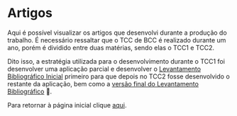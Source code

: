 # <b>Artigos</b>

Aqui é possível visualizar os artigos que desenvolvi durante a produção do trabalho. É necessário ressaltar que o TCC de BCC é realizado durante um ano, porém é dividido entre duas matérias, sendo elas o TCC1 e TCC2. 

Dito isso, a estratégia utilizada para o desenvolvimento durante o TCC1 foi desenvolver uma aplicação parcial e desenvolver o <a href="https://github.com/AX414/tcc-bcc/blob/main/Artigos/Levantamento%20Bibliogr%C3%A1fico%20Inicial%20-%20Porcel.pdf">Levantamento Bibliográfico Inicial</a> primeiro para que depois no TCC2 fosse desenvolvido o restante da aplicação, bem como a <a href="https://github.com/AX414/tcc-bcc/blob/main/Artigos/Levantamento%20Bibliogr%C3%A1fico%20Final%20-%20Porcel.pdf">versão final do Levantamento Bibliográfico</a> 📖.

Para retornar à página inicial clique <a href="https://github.com/AX414/tcc-bcc/">aqui</a>.
